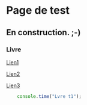 # Page de test

## En construction. ;-)

### Livre

[Lien1](/index.html)

[Lien2](/test.html)

[Lien3](/)

```javascript
    console.time("Lvre t1");
```